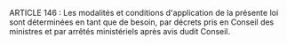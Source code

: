 ARTICLE 146 : Les modalités et conditions d'application de la
présente loi sont déterminées en tant que de besoin, par décrets pris en
Conseil des ministres et par arrêtés ministériels après avis dudit
Conseil.
